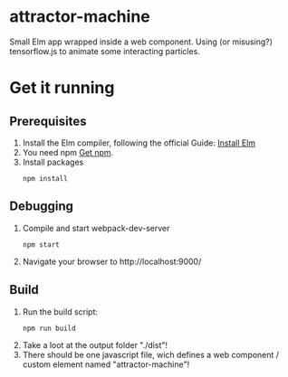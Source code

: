 # attractor-machine

Small Elm app wrapped inside a web component. Using (or misusing?) tensorflow.js to animate some interacting particles.

# Get it running

## Prerequisites

1. Install the Elm compiler, following the official Guide: [Install Elm](https://guide.elm-lang.org/install/elm.html)
2. You need npm [Get npm](https://www.npmjs.com/get-npm).
3. Install packages
   ```
   npm install
   ```

## Debugging

1. Compile and start webpack-dev-server
   ```
   npm start
   ```
2. Navigate your browser to http://localhost:9000/

## Build

1. Run the build script:
   ```
   npm run build
   ```
2. Take a loot at the output folder "./dist"!
3. There should be one javascript file, wich defines a web component / custom element named "attractor-machine"!
